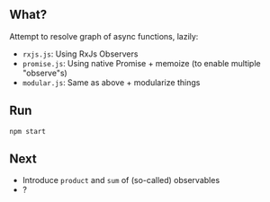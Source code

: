 ## What?
Attempt to resolve graph of async functions, lazily:
* `rxjs.js`: Using RxJs Observers
* `promise.js`: Using native Promise + memoize (to enable multiple "observe"s)
* `modular.js`: Same as above + modularize things

## Run
`npm start`

## Next
* Introduce `product` and `sum` of (so-called) observables
* ?

